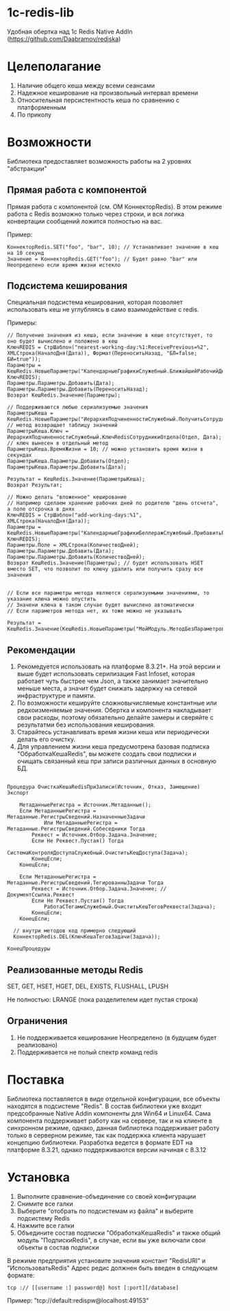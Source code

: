 # 1c-redis-lib
Удобная обертка над 1c Redis Native AddIn (https://github.com/Daabramov/rediska)

# Целеполагание

1) Наличие общего кеша между всеми сеансами
2) Надежное кеширование на произвольный интервал времени
3) Относительная персистентность кеша по сравнению с платформенным
4) По приколу

# Возможности

Библиотека предоставляет возможность работы на 2 уровнях "абстракции"

## Прямая работа с компонентой

Прямая работа с компонентой (см. ОМ КоннекторRedis). В этом режиме работа с Redis возможно только через строки, и вся логика конвертации сообщений ложится полностью на вас.

Пример:
```bsl
КоннекторRedis.SET("foo", "bar", 10); // Устанавливает значение в кеш на 10 секунд
Значение = КоннекторRedis.GET("foo"); // Будет равно "bar" или Неопределено если время жизни истекло
```

## Подсистема кеширования

Специальная подсистема кеширования, которая позволяет использовать кеш не углубляясь в само взаимодействие с redis.

Примеры:

```bsl
// Получение значения из кеша, если значение в кеше отсутствует, то оно будет вычислено и положено в кеш
КлючREDIS = СтрШаблон("nearest-working-day:%1:ReceivePrevious=%2", XMLСтрока(НачалоДня(Дата)), Формат(ПереноситьНазад, "БЛ=false; БИ=true")); 
Параметры = КешRedis.НовыеПараметры("КалендарныеГрафикиСлужебный.БлижайшийРабочийДень", КлючREDIS);
Параметры.Параметры.Добавить(Дата);
Параметры.Параметры.Добавить(ПереноситьНазад);
Возврат КешRedis.Значение(Параметры);    

// Поддерживаются любые сериализуемые значения
ПараметрыКеша = КешRedis.НовыеПараметры("ИерархияПодчиненностиСлужебный.ПолучитьСотрудниковОтделаНаДату"); // метод возвращает таблицу значений
ПараметрыКеша.Ключ = ИерархияПодчиненностиСлужебный.КлючRedisСотрудникиОтдела(Отдел, Дата); // ключ вынесен в отдельный метод
ПараметрыКеша.ВремяЖизни = 10; // можно установить время жизни в секундах
ПараметрыКеша.Параметры.Добавить(Отдел);
ПараметрыКеша.Параметры.Добавить(Дата);

Результат = КешRedis.Значение(ПараметрыКеша); 
Возврат Результат;

// Можно делать "вложенное" кеширование
// Например сделаем хранение рабочих дней по родителю "день отсчета", а поле отсрочка в днях
КлючREDIS = СтрШаблон("add-working-days:%1", XMLСтрока(НачалоДня(Дата));
Параметры = КешRedis.НовыеПараметры("КалендарныеГрафикиБеллеражСлужебный.ПрибавитьРабочиеДни", КлючREDIS);
Параметры.Поле = XMLСтрока(КоличествоДней);
Параметры.Параметры.Добавить(Дата);
Параметры.Параметры.Добавить(КоличествоДней);
Возврат КешRedis.Значение(Параметры); // будет использовать HSET вместо SET, что позволит по ключу удалить или получить сразу все значения


// Если все параметры метода являются серализуемыми значениями, то указание ключа можно опустить
// Значени ключа в таком случае будет вычислено автоматически
// Если параметров метода нет, их тоже можно не указывать

Результат = КешRedis.Значение(КешRedis.НовыеПараметры("МойМодуль.МетодБезПараметров");

```

## Рекомендации

1) Рекомедуется использовать на платформе 8.3.21+. На этой версии и выше будет использовать серилизация Fast Infoset, которая работает чуть быстрее чем Json, а также занимает значительно меньше места, а значит будет снижать задержку на сетевой инфраструктуре и памяти.
2) По возможности кешируйте сложновычисляемые константные или редкоизменяемые значения. Обертка и компонента накладывает свои расходы, поэтому обязательно делайте замеры и сверяйте с результатми без использования кеширования.
3) Старайтесь устанавливать время жизни кеша или периодически делать его очистку.
4) Для управлением жизни кеша предусмотрена базовая подписка "ОбработкаКешаRedis", вы можете создать свои подписки и очищать связанный кеш при записи различных данных в основную БД.

```bsl

Процедура ОчисткаКешаRedisПриЗаписи(Источник, Отказ, Замещение) Экспорт
	
	МетаданныеРегистра = Источник.Метаданные();
	Если МетаданныеРегистра = Метаданные.РегистрыСведений.НазначенныеЗадачи 
			Или МетаданныеРегистра =  Метаданные.РегистрыСведений.Собеседники Тогда
		Реквест = Источник.Отбор.Задача.Значение;
		Если Не Реквест.Пустая() Тогда
			СистемаКонтроляДоступаСлужебный.ОчиститьКешДоступа(Задача);
		КонецЕсли;
	КонецЕсли;
	
	Если МетаданныеРегистра =  Метаданные.РегистрыСведений.ТегированныЗадачи Тогда
		Реквест = Источник.Отбор.Задача.Значение; // ДокументСсылка.Реквест
		Если Не Реквест.Пустая() Тогда
			РаботаСТегамиСлужебный.ОчиститьКешТеговРеквеста(Задача);
		КонецЕсли;
	КонецЕсли;
  
  // внутри методов код примерно следующий
  КоннекторRedis.DEL(КлючКешаТеговЗадачи(Задача));
				
КонецПроцедуры

```

## Реализованные методы Redis

SET, GET, HSET, HGET, DEL, EXISTS, FLUSHALL, LPUSH

Не полностью:
LRANGE (пока разделителем идет пустая строка)

## Ограничения

1) Не поддерживается кеширование Неопределено (в будущем будет реализовано)
2) Поддерживается не полый спектр команд redis

# Поставка

Библиотека поставляется в виде отдельной конфигурации, все объекты находятся в подсистеме "Redis".
В состав библиотеки уже входит предсобранные Native Addin компоненты для Win64 и Linux64.
Сама компонента поддерживает работу как на сервере, так и на клиенте в синхронном режиме, однако, данная библиотека поддерживает работу только в серверном режиме, так как поддержка клиента нарушает концепцию библиотеки. 
Разработка ведется в формате EDT на платформе 8.3.21, однако поддерживаются версии начиная с 8.3.12

# Установка

1) Выполните сравнение-объединение со своей конфигурации
2) Снимите все галки
3) Выберите "отобрать по подсистемам из файла" и выберите подсистему Redis
4) Нажмите все галки
5) Объедините состав подписки "ОбработкаКешаRedis" и также общий модуль "ПодпискиRedis", в случае, если вы уже включали свои объекты в состав подписки

В режиме предприятия установите значения констант "RedisURI" и "ИспользоватьRedis"
Адрес редис должнен быть введен в следующем формате:
```
tcp :// [[username :] password@] host [:port][/database]
```
Пример: "tcp://default:redispw@localhost:49153"
